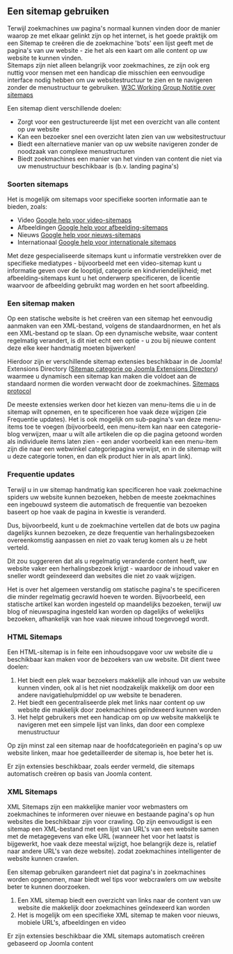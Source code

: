 <!-- Filename: Using_A_Sitemap / Display title: Een sitemap gebruiken -->

## Een sitemap gebruiken

Terwijl zoekmachines uw pagina's normaal kunnen vinden door de manier
waarop ze met elkaar gelinkt zijn op het internet, is het goede praktijk
om een Sitemap te creëren die de zoekmachine 'bots' een lijst geeft met
de pagina's van uw website - zie het als een kaart om alle content op uw
website te kunnen vinden.  
Sitemaps zijn niet alleen belangrijk voor zoekmachines, ze zijn ook erg
nuttig voor mensen met een handicap die misschien een eenvoudige
interface nodig hebben om uw websitestructuur te zien en te navigeren
zonder de menustructuur te gebruiken.
<a href="https://www.w3.org/TR/WCAG20-TECHS/G63.html"
class="external text" target="_blank"
rel="nofollow noreferrer noopener">W3C Working Group Notitie over
sitemaps</a>  

Een sitemap dient verschillende doelen:

- Zorgt voor een gestructureerde lijst met een overzicht van alle
  content op uw website
- Kan een bezoeker snel een overzicht laten zien van uw websitestructuur
- Biedt een alternatieve manier van op uw website navigeren zonder de
  noodzaak van complexe menustructuren
- Biedt zoekmachines een manier van het vinden van content die niet via
  uw menustructuur beschikbaar is (b.v. landing pagina's)

### Soorten sitemaps

Het is mogelijk om sitemaps voor specifieke soorten informatie aan te
bieden, zoals:

- Video <a href="https://support.google.com/webmasters/answer/80471"
  class="external text" target="_blank"
  rel="nofollow noreferrer noopener">Google help voor video-sitemaps</a>
- Afbeeldingen <a
  href="https://support.google.com/webmasters/answer/answer.py?answer=178636"
  class="external text" target="_blank"
  rel="nofollow noreferrer noopener">Google help voor
  afbeelding-sitemaps</a>
- Nieuws
  <a href="https://support.google.com/news/publisher/answer/75717"
  class="external text" target="_blank"
  rel="nofollow noreferrer noopener">Google help voor nieuws-sitemaps</a>
- Internationaal <a
  href="https://support.google.com/webmasters/answer/2620865?hl=en&amp;ref_topic=2370587"
  class="external text" target="_blank"
  rel="nofollow noreferrer noopener">Google help voor internationale
  sitemaps</a>

Met deze gespecialiseerde sitemaps kunt u informatie verstrekken over de
specifieke mediatypes - bijvoorbeeld met een video-sitemap kunt u
informatie geven over de looptijd, categorie en kindvriendelijkheid; met
afbeelding-sitemaps kunt u het onderwerp specificeren, de licentie
waarvoor de afbeelding gebruikt mag worden en het soort afbeelding.

### Een sitemap maken

Op een statische website is het creëren van een sitemap het eenvoudig
aanmaken van een XML-bestand, volgens de standaardnormen, en het als een
XML-bestand op te slaan. Op een dynamische website, waar content
regelmatig verandert, is dit niet echt een optie - u zou bij nieuwe
content deze elke keer handmatig moeten bijwerken!

Hierdoor zijn er verschillende sitemap extensies beschikbaar in de
Joomla! Extensions Directory (<a
href="https://extensions.joomla.org/category/structure-a-navigation/site-map"
class="external text" target="_blank" rel="noreferrer noopener">Sitemap
categorie op Joomla Extensions Directory</a>) waarmee u dynamisch een
sitemap kan maken die voldoet aan de standaard normen die worden
verwacht door de zoekmachines.
<a href="https://www.sitemaps.org/" class="external text"
target="_blank" rel="nofollow noreferrer noopener">Sitemaps protocol</a>

De meeste extensies werken door het kiezen van menu-items die u in de
sitemap wilt opnemen, en te specificeren hoe vaak deze wijzigen (zie
Frequentie updates). Het is ook mogelijk om sub-pagina's van deze
menu-items toe te voegen (bijvoorbeeld, een menu-item kan naar een
categorie-blog verwijzen, maar u wilt alle artikelen die op die pagina
getoond worden als individuele items laten zien - een ander voorbeeld
kan een menu-item zijn die naar een webwinkel categoriepagina verwijst,
en in de sitemap wilt u deze categorie tonen, en dan elk product hier in
als apart link).

### Frequentie updates

Terwijl u in uw sitemap handmatig kan specificeren hoe vaak zoekmachine
spiders uw website kunnen bezoeken, hebben de meeste zoekmachines een
ingebouwd systeem die automatisch de frequentie van bezoeken baseert op
hoe vaak de pagina in kwestie is veranderd.

Dus, bijvoorbeeld, kunt u de zoekmachine vertellen dat de bots uw pagina
dagelijks kunnen bezoeken, ze deze frequentie van herhalingsbezoeken
overeenkomstig aanpassen en niet zo vaak terug komen als u ze hebt
verteld.

Dit zou suggereren dat als u regelmatig veranderde content heeft, uw
website vaker een herhalingsbezoek krijgt - waardoor de inhoud vaker en
sneller wordt geïndexeerd dan websites die niet zo vaak wijzigen.

Het is over het algemeen verstandig om statische pagina's te
specificeren die minder regelmatig gecrawld hoeven te worden.
Bijvoorbeeld, een statische artikel kan worden ingesteld op maandelijks
bezoeken, terwijl uw blog of nieuwspagina ingesteld kan worden op
dagelijks of wekelijks bezoeken, afhankelijk van hoe vaak nieuwe inhoud
toegevoegd wordt.

### HTML Sitemaps

Een HTML-sitemap is in feite een inhoudsopgave voor uw website die u
beschikbaar kan maken voor de bezoekers van uw website. Dit dient twee
doelen:

1.  Het biedt een plek waar bezoekers makkelijk alle inhoud van uw
    website kunnen vinden, ook al is het niet noodzakelijk makkelijk om
    door een andere navigatiehulpmiddel op uw website te benaderen.
2.  Het biedt een gecentraliseerde plek met links naar content op uw
    website die makkelijk door zoekmachines geïndexeerd kunnen worden
3.  Het helpt gebruikers met een handicap om op uw website makkelijk te
    navigeren met een simpele lijst van links, dan door een complexe
    menustructuur

Op zijn minst zal een sitemap naar de hoofdcategorieën en pagina's op uw
website linken, maar hoe gedetailleerder de sitemap is, hoe beter het
is.

Er zijn extensies beschikbaar, zoals eerder vermeld, die sitemaps
automatisch creëren op basis van Joomla content.

### XML Sitemaps

XML Sitemaps zijn een makkelijke manier voor webmasters om zoekmachines
te informeren over nieuwe en bestaande pagina's op hun websites die
beschikbaar zijn voor crawling. Op zijn eenvoudigst is een sitemap een
XML-bestand met een lijst van URL's van een website samen met de
metagegevens van elke URL (wanneer het voor het laatst is bijgewerkt,
hoe vaak deze meestal wijzigt, hoe belangrijk deze is, relatief naar
andere URL's van deze website). zodat zoekmachines intelligenter de
website kunnen crawlen.

Een sitemap gebruiken garandeert niet dat pagina's in zoekmachines
worden opgenomen, maar biedt wel tips voor webcrawlers om uw website
beter te kunnen doorzoeken.

1.  Een XML sitemap biedt een overzicht van links naar de content van uw
    website die makkelijk door zoekmachines geïndexeerd kan worden
2.  Het is mogelijk om een specifieke XML sitemap te maken voor nieuws,
    mobiele URL's, afbeeldingen en video

Er zijn extensies beschikbaar die XML sitemaps automatisch creëren
gebaseerd op Joomla content
